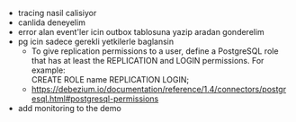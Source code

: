 - tracing nasil calisiyor
- canlida deneyelim
- error alan event'ler icin outbox tablosuna yazip aradan gonderelim
- pg icin sadece gerekli yetkilerle baglansin
    - To give replication permissions to a user, define a PostgreSQL role that has at least the REPLICATION and LOGIN permissions. For example:  
        CREATE ROLE name REPLICATION LOGIN;
    - https://debezium.io/documentation/reference/1.4/connectors/postgresql.html#postgresql-permissions
- add monitoring to the demo